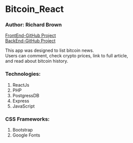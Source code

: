 # Bitcoin_React

### Author: Richard Brown

<a href="https://github.com/rbrown29/Bitcoin_React">FrontEnd-GitHub Project</a><br>
<a href="https://github.com/rbrown29/Bitcoin_api">BackEnd-GitHub Project</a>

<p>
	This app was designed to list bitcoin news.<br>
	Users can comment, check crypto prices, link to full article,<br>
	and read about bitcoin history.
</p>

### Technologies:

1. ReactJs
2. PHP
2. PostgressDB
3. Express
4. JavaScript


### CSS Frameworks:

1. Bootstrap
2. Google Fonts
